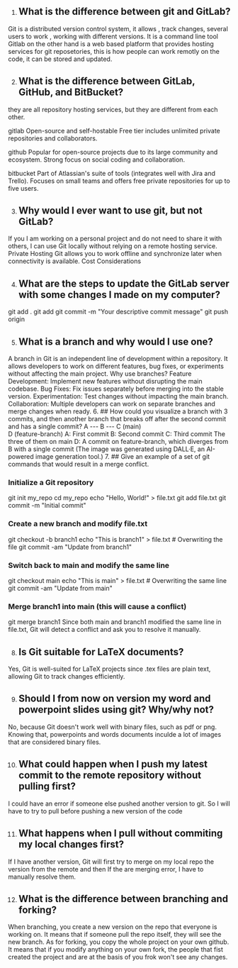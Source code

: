 1. ## What is the difference between git and GitLab? 

Git is a distributed version control system, it allows , track changes, several users to work , working with different versions. It is a command line tool
Gitlab on the other hand is a web based platform that provides hosting services for git reposetories, this is how people can work remotly on the code, it can be stored and updated.

2. ## What is the difference between GitLab, GitHub, and BitBucket?  

they are all repository hosting services, but they are different from each other.

gitlab
Open-source and self-hostable
Free tier includes unlimited private repositories and collaborators.

github
Popular for open-source projects due to its large community and ecosystem.
Strong focus on social coding and collaboration.

bitbucket
Part of Atlassian's suite of tools (integrates well with Jira and Trello).
Focuses on small teams and offers free private repositories for up to five users.

3. ## Why would I ever want to use git, but not GitLab?  

If you I am working on a personal project and do not need to share it with others, I can use Git locally without relying on a remote hosting service.
Private Hosting
Git allows you to work offline and synchronize later when connectivity is available.
Cost Considerations

4. ## What are the steps to update the GitLab server with some changes I made on my computer? 
git add .
git add <file-name>
git commit -m "Your descriptive commit message"
git push origin <branch-name>
 
5. ## What is a branch and why would I use one?
A branch in Git is an independent line of development within a repository. It allows developers to work on different features, bug fixes, or experiments without affecting the main project.
Why use branches?
Feature Development: Implement new features without disrupting the main codebase.
Bug Fixes: Fix issues separately before merging into the stable version.
Experimentation: Test changes without impacting the main branch.
Collaboration: Multiple developers can work on separate branches and merge changes when ready.
6. ## How could you visualize a branch with 3 commits, and then another branch that breaks off after the second commit and has a single commit?
A --- B --- C   (main)
        \
         D   (feature-branch)
A: First commit
B: Second commit
C: Third commit 
The three of them on main
D: A commit on feature-branch, which diverges from B with a single commit
(The image was generated using DALL·E, an AI-powered image generation tool.)
7. ## Give an example of a set of git commands that would result in a merge conflict.
### Initialize a Git repository
git init my_repo
cd my_repo
echo "Hello, World!" > file.txt
git add file.txt
git commit -m "Initial commit"
### Create a new branch and modify file.txt
git checkout -b branch1
echo "This is branch1" > file.txt  # Overwriting the file
git commit -am "Update from branch1"
### Switch back to main and modify the same line
git checkout main
echo "This is main" > file.txt  # Overwriting the same line
git commit -am "Update from main"
### Merge branch1 into main (this will cause a conflict)
git merge branch1
Since both main and branch1 modified the same line in file.txt, Git will detect a conflict and ask you to resolve it manually.

8. ## Is Git suitable for LaTeX documents?
Yes, Git is well-suited for LaTeX projects since .tex files are plain text, allowing Git to track changes efficiently.
  
9. ## Should I from now on version my word and powerpoint slides using git? Why/why not?
No, because Git doesn't work well with binary files, such as pdf or png. Knowing that, powerpoints and words documents inculde a lot of images that are considered binary files.

10. ## What could happen when I push my latest commit to the remote repository without pulling first? 
I could have an error if someone else pushed another version to git. So I will have to try to pull before pushing a new version of the code

11. ## What happens when I pull without commiting my local changes first?
If I have another version, Git will first try to merge on my local repo the version from the remote and then If the are merging error, I have to manually resolve them.

12. ## What is the difference between branching and forking?
When branching, you create a new version on the repo that everyone is working on. It means that if someone pull the repo itself, they will see the new branch. As for forking, you copy the whole project on your own github. It means that if you modify anything on your own fork, the people that fist created the project and are at the basis of you frok won't see any changes. 

